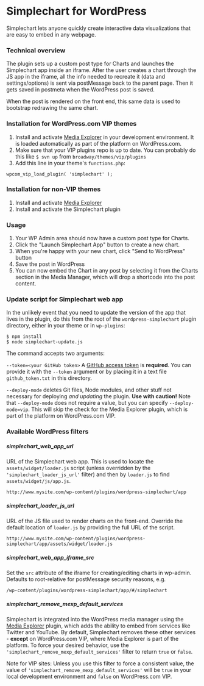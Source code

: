 # Simplechart for WordPress

Simplechart lets anyone quickly create interactive data visualizations that are easy to embed in any webpage.

### Technical overview

The plugin sets up a custom post type for Charts and launches the Simplechart app inside an iframe. After the user creates a chart through the JS app in the iframe, all the info needed to recreate it (data and settings/options) is sent via postMessage back to the parent page. Then it gets saved in postmeta when the WordPress post is saved.

When the post is rendered on the front end, this same data is used to bootstrap redrawing the same chart.

### Installation for WordPress.com VIP themes

1. Install and activate [Media Explorer](https://github.com/Automattic/media-explorer) in your development environment. It is loaded automatically as part of the platform on WordPress.com.
1. Make sure that your VIP plugins repo is up to date. You can probably do this like `$ svn up` from `broadway/themes/vip/plugins`
1. Add this line in your theme's `functions.php`:

````
wpcom_vip_load_plugin( 'simplechart' );
````

### Installation for non-VIP themes

1. Install and activate [Media Explorer](https://github.com/Automattic/media-explorer)
1. Install and activate the Simplechart plugin

### Usage

1. Your WP Admin area should now have a custom post type for Charts.
1. Click the "Launch Simplechart App" button to create a new chart.
1. When you're happy with your new chart, click "Send to WordPress" button
1. Save the post in WordPress
1. You can now embed the Chart in any post by selecting it from the Charts section in the Media Manager, which will drop a shortcode into the post content.

### Update script for Simplechart web app

In the unlikely event that you need to update the version of the app that lives in the plugin, do this from the root of the `wordpress-simplechart` plugin directory, either in your theme or in `wp-plugins`:

````
$ npm install
$ node simplechart-update.js
````

The command accepts two arguments:

`--token=<your GitHub token>` A [GitHub access token](https://github.com/settings/tokens) is **required**. You can provide it with the `--token` argument or by placing it in a text file `github_token.txt` in this directory.

`--deploy-mode` deletes Git files, Node modules, and other stuff not necessary for deploying _and updating_ the plugin. **Use with caution!** Note that `--deploy-mode` does not require a value, but you can specify `--deploy-mode=vip`. This will skip the check for the Media Explorer plugin, which is part of the platform on WordPress.com VIP.

### Available WordPress filters

##### simplechart_web_app_url

URL of the Simplechart web app. This is used to locate the `assets/widget/loader.js` script (unless overridden by the `'simplechart_loader_js_url'` filter) and then by `loader.js` to find `assets/widget/js/app.js`.
````
http://www.mysite.com/wp-content/plugins/wordpress-simplechart/app
````

##### simplechart_loader_js_url

URL of the JS file used to render charts on the front-end. Override the default location of `loader.js` by providing the full URL of the script.
````
http://www.mysite.com/wp-content/plugins/wordpress-simplechart/app/assets/widget/loader.js
````

##### simplechart_web_app_iframe_src

Set the `src` attribute of the iframe for creating/editing charts in wp-admin. Defaults to root-relative for postMessage security reasons, e.g.
````
/wp-content/plugins/wordpress-simplechart/app/#/simplechart
````
##### simplechart_remove_mexp_default_services

Simplechart is integrated into the WordPress media manager using the [Media Explorer](https://github.com/Automattic/media-explorer) plugin, which adds the ability to embed from services like Twitter and YouTube. By default, Simplechart removes these other services - **except** on WordPress.com VIP, where Media Explorer is part of the platform. To force your desired behavior, use the `'simplechart_remove_mexp_default_services'` filter to return `true` or `false`.

Note for VIP sites: Unless you use this filter to force a consistent value, the value of `'simplechart_remove_mexp_default_services'` will be `true` in your local development environment and `false` on WordPress.com VIP.